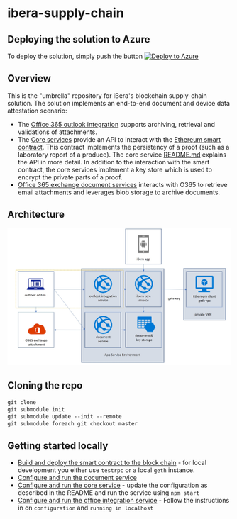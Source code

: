 # ibera-supply-chain

## Deploying the solution to Azure
To deploy the solution, simply push the button
[![Deploy to Azure](http://azuredeploy.net/deploybutton.png)](https://azuredeploy.net/)

## Overview
This is the "umbrella" repository for iBera's blockchain supply-chain solution. The solution implements an end-to-end document and device data attestation scenario:
* The [Office 365 outlook integration](https://github.com/CatalystCode/ibera-office-integration) supports archiving, retrieval and validations of attachments. 
* The [Core services](https://github.com/CatalystCode/ibera-services) provide an API to interact with the [Ethereum smart contract](https://github.com/CatalystCode/ibera-smart-contracts). This contract implements the persistency of a proof (such as a laboratory report of a produce). The core service [README.md](https://github.com/CatalystCode/ibera-services/blob/master/README.MD) explains the API in more detail. In addition to the interaction with the smart contract, the core services implement a key store which is used to encrypt the private parts of a proof. 
* [Office 365 exchange document services](https://github.com/CatalystCode/ibera-document-service) interacts with O365 to retrieve email attachments and leverages blob storage to archive documents.

## Architecture
![Architecture overview](./diagrams/architecture.jpg)

## Cloning the repo
```
git clone
git submodule init 
git submodule update --init --remote
git submodule foreach git checkout master
```

## Getting started locally
* [Build and deploy the smart contract to the block chain](https://github.com/CatalystCode/ibera-smart-contracts/blob/master/README.md) - for local development you either use `testrpc` or a local `geth` instance.
* [Configure and run the document service](https://github.com/CatalystCode/ibera-document-service) 
* [Configure and run the core service](https://github.com/CatalystCode/ibera-services) - update the configuration as described in the README and run the service using `npm start`
* [Configure and run the office integration service](https://github.com/CatalystCode/ibera-office-integration) - Follow the instructions in on `configuration` and `running in localhost`








